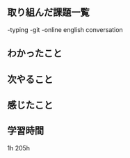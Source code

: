 ## 取り組んだ課題一覧
-typing
-git 
-online english conversation


## わかったこと

## 次やること

## 感じたこと

## 学習時間
1h
205h
